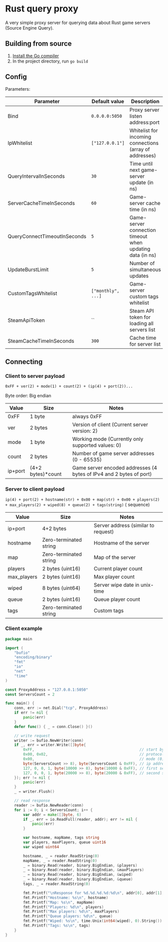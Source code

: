 # Rust query proxy

A very simple proxy server for querying data about Rust game servers (Source Engine Query).

## Building from source

1. [Install the Go compiler](https://golang.org/dl/)
2. In the project directory, run `go build`

## Config

Parameters:

| Parameter                    | Default value      | Description                                               |
|------------------------------|--------------------|-----------------------------------------------------------|
| Bind                         | `0.0.0.0:5050`     | Proxy server listen address:port                          |
| IpWhitelist                  | `["127.0.0.1"]`    | Whitelist for incoming connections (array of addresses)   |
| QueryIntervalInSeconds       | `30`               | Time until next game-server update (in ns)                |
| ServerCacheTimeInSeconds     | `60`               | Game-server cache time (in ns)                            |
| QueryConnectTimeoutInSeconds | `5`                | Game-server connection timeout when updating data (in ns) |
| UpdateBurstLimit             | `5`                | Number of simultaneous updates                            |
| CustomTagsWhitelist          | `["monthly", ...]` | Game-server custom tags whitelist                         |
| SteamApiToken                | ``                 | Steam API token for loading all servers list              |
| SteamCacheTimeInSeconds      | `300`              | Cache time for server list                                |

## Connecting

### Client to server payload

`0xFF + ver(2) + mode(1) + count(2) + (ip(4) + port(2))...`

Byte order: Big endian

| Value   | Size              | Notes                                                               |
|---------|-------------------|---------------------------------------------------------------------|
| 0xFF    | 1 byte            | always 0xFF                                                         |
| ver     | 2 bytes           | Version of client (Current server version: 2)                       |
| mode    | 1 byte            | Working mode (Currently only supported values: 0)                   |
| count   | 2 bytes           | Number of game server addresses (0 - 65535)                         |
| ip+port | (4+2 bytes)*count | Game server encoded addresses (4 bytes of IPv4 and 2 bytes of port) |

### Server to client payload

`ip(4) + port(2) + hostname(str) + 0x00 + map(str) + 0x00 + players(2) + max_players(2) + wiped(8) + queue(2) + tags(string)` (
sequence)

| Value       | Size                   | Notes                               |
|-------------|------------------------|-------------------------------------|
| ip+port     | 4+2 bytes              | Server address (similar to request) |
| hostname    | Zero-terminated string | Hostname of the server              |
| map         | Zero-terminated string | Map of the server                   |
| players     | 2 bytes (uint16)       | Current player count                |
| max_players | 2 bytes (uint16)       | Max player count                    |
| wiped       | 8 bytes (uint64)       | Server wipe date in unix-time       |
| queue       | 2 bytes (uint16)       | Queue player count                  |
| tags        | Zero-terminated string | Custom tags                         |

### Client example

```go
package main

import (
	"bufio"
	"encoding/binary"
	"fmt"
	"io"
	"net"
	"time"
)

const ProxyAddress = "127.0.0.1:5050"
const ServersCount = 2

func main() {
	conn, err := net.Dial("tcp", ProxyAddress)
	if err != nil {
		panic(err)
	}
	defer func() { _ = conn.Close() }()

	// write request
	writer := bufio.NewWriter(conn)
	if _, err = writer.Write([]byte{
		0xFF,                                               // start byte
		0x00, 0x02,                                         // protocol version (2)
		0x00,                                               // mode (0)
		byte(ServersCount >> 8), byte(ServersCount & 0xFF), // ip addresses count
		127, 0, 0, 1, byte(10000 >> 8), byte(10000 & 0xFF), // first server (ip + port)
		127, 0, 0, 1, byte(20000 >> 8), byte(20000 & 0xFF), // second server (ip + port)
	}); err != nil {
		panic(err)
	}
	_ = writer.Flush()

	// read response
	reader := bufio.NewReader(conn)
	for i := 0; i < ServersCount; i++ {
		var addr = make([]byte, 6)
		if _, err = io.ReadFull(reader, addr); err != nil {
			panic(err)
		}

		var hostname, mapName, tags string
		var players, maxPlayers, queue uint16
		var wiped uint64

		hostname, _ = reader.ReadString(0)
		mapName, _ = reader.ReadString(0)
		_ = binary.Read(reader, binary.BigEndian, &players)
		_ = binary.Read(reader, binary.BigEndian, &maxPlayers)
		_ = binary.Read(reader, binary.BigEndian, &wiped)
		_ = binary.Read(reader, binary.BigEndian, &queue)
		tags, _ = reader.ReadString(0)

		fmt.Printf("\nResponse for %d.%d.%d.%d:%d\n", addr[0], addr[1], addr[2], addr[3], uint16(addr[4])<<8|uint16(addr[5]))
		fmt.Printf("Hostname: %s\n", hostname)
		fmt.Printf("Map: %s\n", mapName)
		fmt.Printf("Players: %d\n", players)
		fmt.Printf("Max players: %d\n", maxPlayers)
		fmt.Printf("Queue players: %d\n", queue)
		fmt.Printf("Wiped: %s\n", time.Unix(int64(wiped), 0).String())
		fmt.Printf("Tags: %s\n", tags)
	}
}
```